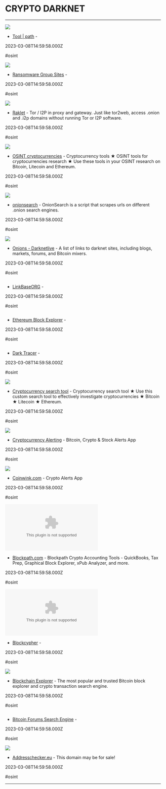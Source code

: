 # CRYPTO  DARKNET

---

![](https://rdl.ink/render/https%3A%2F%2Flearnmeabitcoin.com%2Ftools%2Fpath)

- [Tool | path](https://learnmeabitcoin.com/tools/path) - 

2023-03-08T14:59:58.000Z

#osint

![](https://rdl.ink/render/http%3A%2F%2Fransomwr3tsydeii4q43vazm7wofla5ujdajquitomtd47cxjtfgwyyd.onion.pet)

- [Ransomware Group Sites](http://ransomwr3tsydeii4q43vazm7wofla5ujdajquitomtd47cxjtfgwyyd.onion.pet) - 

2023-03-08T14:59:58.000Z

#osint

![](https://rdl.ink/render/http%3A%2F%2Fiwr4usy33opfclmbyemzbmnwwnmmqpqltezpac7fyqqkdv3mabtm6kqd.onion.pet)

- [Raklet](http://iwr4usy33opfclmbyemzbmnwwnmmqpqltezpac7fyqqkdv3mabtm6kqd.onion.pet) - Tor / I2P in proxy and gateway. Just like tor2web, access .onion and .i2p domains without running Tor or I2P software.

2023-03-08T14:59:58.000Z

#osint

![](https://www.aware-online.com/wp-content/uploads/Aware-Online-Cover.jpg)

- [OSINT cryptocurrencies](https://www.aware-online.com/en/osint-tools/cryptocurrency-tools) - Cryptocurrency tools ★ OSINT tools for cryptocurrencies research ★ Use these tools in your OSINT research on Bitcoin, Litecoin and Ethereum.

2023-03-08T14:59:58.000Z

#osint

![](https://pypi.org/static/images/twitter.abaf4b19.webp)

- [onionsearch](https://pypi.org/project/onionsearch) - OnionSearch is a script that scrapes urls on different .onion search engines.

2023-03-08T14:59:58.000Z

#osint

![](https://rdl.ink/render/https%3A%2F%2Fdarknetlive.com%2Fonions)

- [Onions - Darknetlive](https://darknetlive.com/onions) - A list of links to darknet sites, including blogs, markets, forums, and Bitcoin mixers.

2023-03-08T14:59:58.000Z

#osint

![]()

- [LinkBaseORG](https://link-base.org) - 

2023-03-08T14:59:58.000Z

#osint

![]()

- [Ethereum Block Explorer](https://etherscan.io) - 

2023-03-08T14:59:58.000Z

#osint

![]()

- [Dark Tracer](https://darktracer.io) - 

2023-03-08T14:59:58.000Z

#osint

![](https://www.aware-online.com/wp-content/uploads/Aware-Online-Cover.jpg)

- [Cryptocurrency search tool](https://www.aware-online.com/en/osint-tools/cryptocurrency-search-tool) - Cryptocurrency search tool ★ Use this custom search tool to effectively investigate cryptocurrencies ★ Bitcoin ★ Litecoin ★ Ethereum.

2023-03-08T14:59:58.000Z

#osint

![](https://cryptocurrencyalerting.com/assets/img/social/cryptocurrency-alerting4.png)

- [Cryptocurrency Alerting](https://cryptocurrencyalerting.com) - Bitcoin, Crypto & Stock Alerts App

2023-03-08T14:59:58.000Z

#osint

![](https://coinwink.com/img/thumb-main.png)

- [Coinwink.com](https://coinwink.com) - Crypto Alerts App

2023-03-08T14:59:58.000Z

#osint

![](https://rdl.ink/render/https%3A%2F%2Fblockpath.com)

- [Blockpath.com](https://blockpath.com) - Blockpath Crypto Accounting Tools - QuickBooks, Tax Prep, Graphical Block Explorer, xPub Analyzer, and more.

2023-03-08T14:59:58.000Z

#osint

![](https://rdl.ink/render/https%3A%2F%2Flive.blockcypher.com)

- [Blockcypher](https://live.blockcypher.com) - 

2023-03-08T14:59:58.000Z

#osint

![](https://www.blockchain.com/explorer-frontend/_next/image?url=/images/explorer_og.png&w=384&q=75)

- [Blockchain Explorer](https://www.blockchain.com/explorer) - The most popular and trusted Bitcoin block explorer and crypto transaction search engine.

2023-03-08T14:59:58.000Z

#osint

![]()

- [Bitcoin Forums Search Engine](https://cse.google.com/cse?cx=f49f9d5e679b15787) - 

2023-03-08T14:59:58.000Z

#osint

![](https://rdl.ink/render/http%3A%2F%2Faddresschecker.eu)

- [Addresschecker.eu](http://addresschecker.eu) - This domain may be for sale!

2023-03-08T14:59:58.000Z

#osint

---

